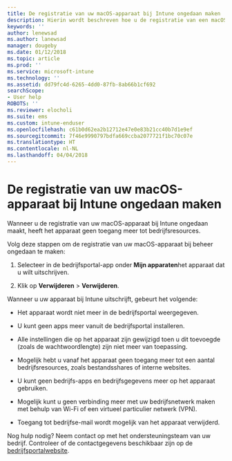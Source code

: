 ```yaml
---
title: De registratie van uw macOS-apparaat bij Intune ongedaan maken | Microsoft Docs
description: Hierin wordt beschreven hoe u de registratie van een macOS-apparaat bij Intune ongedaan kunt maken
keywords: ''
author: lenewsad
ms.author: lanewsad
manager: dougeby
ms.date: 01/12/2018
ms.topic: article
ms.prod: ''
ms.service: microsoft-intune
ms.technology: ''
ms.assetid: dd79fc4d-6265-4dd0-87fb-8ab66b1cf692
searchScope:
- User help
ROBOTS: ''
ms.reviewer: elocholi
ms.suite: ems
ms.custom: intune-enduser
ms.openlocfilehash: c61b0d62ea2b12712e47e0e83b21cc40b7d1e9ef
ms.sourcegitcommit: 7f46e9990797bdfa669ccba2077721f1bc70c07e
ms.translationtype: HT
ms.contentlocale: nl-NL
ms.lasthandoff: 04/04/2018
---
```

# <a name="unenroll-your-macos-device-from-intune"></a>De registratie van uw macOS-apparaat bij Intune ongedaan maken

Wanneer u de registratie van uw macOS-apparaat bij Intune ongedaan maakt, heeft het apparaat geen toegang meer tot bedrijfsresources.

Volg deze stappen om de registratie van uw macOS-apparaat bij beheer ongedaan te maken:

1.  Selecteer in de bedrijfsportal-app onder **Mijn apparaten**het apparaat dat u wilt uitschrijven.

2.  Klik op **Verwijderen** > **Verwijderen**.

Wanneer u uw apparaat bij Intune uitschrijft, gebeurt het volgende:

-   Het apparaat wordt niet meer in de bedrijfsportal weergegeven.

-   U kunt geen apps meer vanuit de bedrijfsportal installeren.

-   Alle instellingen die op het apparaat zijn gewijzigd toen u dit toevoegde (zoals de wachtwoordlengte) zijn niet meer van toepassing.

-   Mogelijk hebt u vanaf het apparaat geen toegang meer tot een aantal bedrijfsresources, zoals bestandsshares of interne websites.

-   U kunt geen bedrijfs-apps en bedrijfsgegevens meer op het apparaat gebruiken.

-   Mogelijk kunt u geen verbinding meer met uw bedrijfsnetwerk maken met behulp van Wi-Fi of een virtueel particulier netwerk (VPN).

-   Toegang tot bedrijfse-mail wordt mogelijk van het apparaat verwijderd.

Nog hulp nodig? Neem contact op met het ondersteuningsteam van uw bedrijf. Controleer of de contactgegevens beschikbaar zijn op de [bedrijfsportalwebsite](https://portal.manage.microsoft.com#HelpDeskDialog).
